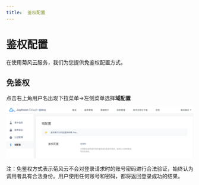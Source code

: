 ```yaml
---
title:  鉴权配置
---
```

# 鉴权配置

在使用菊风云服务，我们为您提供免鉴权配置方式。

## 免鉴权

点击右上角用户名出现下拉菜单->左侧菜单选择**域配置**

![img](../../../_images/n.png)

注：免鉴权方式表示菊风云不会对登录请求时的账号密码进行合法验证，始终认为调用者具有合法身份。用户使用任何账号和密码，都将返回登录成功的结果。


